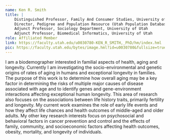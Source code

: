 ```yaml
---
name: Ken R. Smith
title: |
    Distinguished Professor, Family And Consumer Studies, University of Utah
    Director, Pedigree and Population Resource (Utah Population Database), Population Sciences, Huntsman Cancer Institute
    Adjunct Professor, Sociology Department, University of Utah
    Adjunct Professor, Biomedical Informatics, University of Utah
role: Affiliated Member
link: https://faculty.utah.edu/u0030780-KEN_R_SMITH,_PhD/hm/index.hml
pic: https://faculty.utah.edu/bytes/image.hml?id=u0030780&fullsize=true
---
```


I am a biodemographer interested in familial aspects of health, aging and longevity.  Currently I am investigating the socio-environmental and genetic origins of rates of aging in humans and exceptional longevity in families.  The purpose of this work is to determine how overall aging may be a key factor in determining the risks of multiple major causes of disease associated with age and to identify genes and gene-environment interactions affecting exceptional human longevity. This area of research also focuses on the associations between life history traits, primarily fertility and longevity.  My current work examines the role of early life events and how they affect life chances and health outcomes of middle-aged and older adults.  My other key research interests focus on psychosocial and behavioral factors in cancer prevention and control and the effects of family, community, and socioeconomic factors affecting health outcomes, obesity, mortality, and longevity of individuals.
